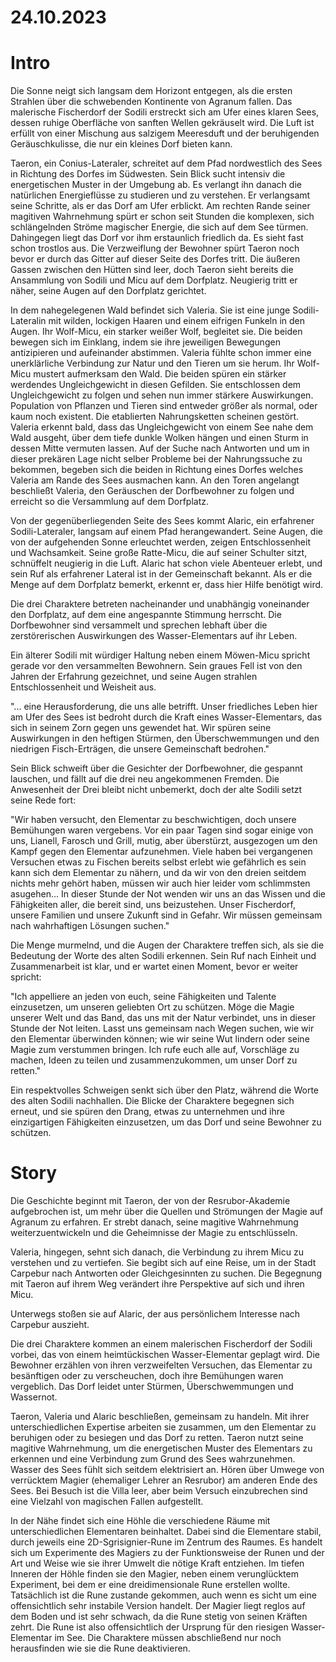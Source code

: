 
# 24.10.2023

# Intro
Die Sonne neigt sich langsam dem Horizont entgegen, als die ersten Strahlen über die schwebenden Kontinente von Agranum fallen. Das malerische Fischerdorf der Sodili erstreckt sich am Ufer eines klaren Sees, dessen ruhige Oberfläche von sanften Wellen gekräuselt wird. Die Luft ist erfüllt von einer Mischung aus salzigem Meeresduft und der beruhigenden Geräuschkulisse, die nur ein kleines Dorf bieten kann.

Taeron, ein Conius-Lateraler, schreitet auf dem Pfad nordwestlich des Sees in Richtung des Dorfes im Südwesten. Sein Blick sucht intensiv die energetischen Muster in der Umgebung ab. Es verlangt ihn danach die natürlichen Energieflüsse zu studieren und zu verstehen. Er verlangsamt seine Schritte, als er das Dorf am Ufer erblickt. Am rechten Rande seiner magitiven Wahrnehmung spürt er schon seit Stunden die komplexen, sich schlängelnden Ströme magischer Energie, die sich auf dem See türmen. Dahingegen liegt das Dorf vor ihm erstaunlich friedlich da. Es sieht fast schon trostlos aus. Die Verzweiflung der Bewohner spürt Taeron noch bevor er durch das Gitter auf dieser Seite des Dorfes tritt. Die äußeren Gassen zwischen den Hütten sind leer, doch Taeron sieht bereits die Ansammlung von Sodili und Micu auf dem Dorfplatz. Neugierig tritt er näher, seine Augen auf den Dorfplatz gerichtet.

In dem nahegelegenen Wald befindet sich Valeria. Sie ist eine junge Sodili-Lateralin mit wilden, lockigen Haaren und einem eifrigen Funkeln in den Augen. Ihr Wolf-Micu, ein starker weißer Wolf, begleitet sie. Die beiden bewegen sich im Einklang, indem sie ihre jeweiligen Bewegungen antizipieren und aufeinander abstimmen. Valeria fühlte schon immer eine unerklärliche Verbindung zur Natur und den Tieren um sie herum. Ihr Wolf-Micu mustert aufmerksam den Wald. Die beiden spüren ein stärker werdendes Ungleichgewicht in diesen Gefilden. Sie entschlossen dem Ungleichgewicht zu folgen und sehen nun immer stärkere Auswirkungen. Population von Pflanzen und Tieren sind entweder größer als normal, oder kaum noch existent. Die etablierten Nahrungsketten scheinen gestört. Valeria erkennt bald, dass das Ungleichgewicht von einem See nahe dem Wald ausgeht, über dem tiefe dunkle Wolken hängen und einen Sturm in dessen Mitte vermuten lassen. Auf der Suche nach Antworten und um in dieser prekären Lage nicht selber Probleme bei der Nahrungssuche zu bekommen, begeben sich die beiden in Richtung eines Dorfes welches Valeria am Rande des Sees ausmachen kann. An den Toren angelangt beschließt Valeria, den Geräuschen der Dorfbewohner zu folgen und erreicht so die Versammlung auf dem Dorfplatz.

Von der gegenüberliegenden Seite des Sees kommt Alaric, ein erfahrener Sodili-Lateraler, langsam auf einem Pfad herangewandert. Seine Augen, die von der aufgehenden Sonne erleuchtet werden, zeigen Entschlossenheit und Wachsamkeit. Seine große Ratte-Micu, die auf seiner Schulter sitzt, schnüffelt neugierig in die Luft. Alaric hat schon viele Abenteuer erlebt, und sein Ruf als erfahrener Lateral ist in der Gemeinschaft bekannt. Als er die Menge auf dem Dorfplatz bemerkt, erkennt er, dass hier Hilfe benötigt wird.

Die drei Charaktere betreten nacheinander und unabhängig voneinander den Dorfplatz, auf dem eine angespannte Stimmung herrscht. Die Dorfbewohner sind versammelt und sprechen lebhaft über die zerstörerischen Auswirkungen des Wasser-Elementars auf ihr Leben.

Ein älterer Sodili mit würdiger Haltung neben einem Möwen-Micu spricht gerade vor den versammelten Bewohnern. Sein graues Fell ist von den Jahren der Erfahrung gezeichnet, und seine Augen strahlen Entschlossenheit und Weisheit aus.

"... eine Herausforderung, die uns alle betrifft. Unser friedliches Leben hier am Ufer des Sees ist bedroht durch die Kraft eines Wasser-Elementars, das sich in seinem Zorn gegen uns gewendet hat. Wir spüren seine Auswirkungen in den heftigen Stürmen, den Überschwemmungen und den niedrigen Fisch-Erträgen, die unsere Gemeinschaft bedrohen."

Sein Blick schweift über die Gesichter der Dorfbewohner, die gespannt lauschen, und fällt auf die drei neu angekommenen Fremden. Die Anwesenheit der Drei bleibt nicht unbemerkt, doch der alte Sodili setzt seine Rede fort:

"Wir haben versucht, den Elementar zu beschwichtigen, doch unsere Bemühungen waren vergebens. Vor ein paar Tagen sind sogar einige von uns, Lianell, Farosch und Grill, mutig, aber überstürzt, ausgezogen um den Kampf gegen den Elementar aufzunehmen. Viele haben bei vergangenen Versuchen etwas zu Fischen bereits selbst erlebt wie gefährlich es sein kann sich dem Elementar zu nähern, und da wir von den dreien seitdem nichts mehr gehört haben, müssen wir auch hier leider vom schlimmsten asugehen... In dieser Stunde der Not wenden wir uns an das Wissen und die Fähigkeiten aller, die bereit sind, uns beizustehen. Unser Fischerdorf, unsere Familien und unsere Zukunft sind in Gefahr. Wir müssen gemeinsam nach wahrhaftigen Lösungen suchen."

Die Menge murmelnd, und die Augen der Charaktere treffen sich, als sie die Bedeutung der Worte des alten Sodili erkennen. Sein Ruf nach Einheit und Zusammenarbeit ist klar, und er wartet einen Moment, bevor er weiter spricht:

"Ich appelliere an jeden von euch, seine Fähigkeiten und Talente einzusetzen, um unseren geliebten Ort zu schützen. Möge die Magie unserer Welt und das Band, das uns mit der Natur verbindet, uns in dieser Stunde der Not leiten. Lasst uns gemeinsam nach Wegen suchen, wie wir den Elementar überwinden können; wie wir seine Wut lindern oder seine Magie zum verstummen bringen. Ich rufe euch alle auf, Vorschläge zu machen, Ideen zu teilen und zusammenzukommen, um unser Dorf zu retten."

Ein respektvolles Schweigen senkt sich über den Platz, während die Worte des alten Sodili nachhallen. Die Blicke der Charaktere begegnen sich erneut, und sie spüren den Drang, etwas zu unternehmen und ihre einzigartigen Fähigkeiten einzusetzen, um das Dorf und seine Bewohner zu schützen.


# Story
Die Geschichte beginnt mit Taeron, der von der Resrubor-Akademie aufgebrochen ist, um mehr über die Quellen und Strömungen der Magie auf Agranum zu erfahren. Er strebt danach, seine magitive Wahrnehmung weiterzuentwickeln und die Geheimnisse der Magie zu entschlüsseln.

Valeria, hingegen, sehnt sich danach, die Verbindung zu ihrem Micu zu verstehen und zu vertiefen. Sie begibt sich auf eine Reise, um in der Stadt Carpebur nach Antworten oder Gleichgesinnten zu suchen. Die Begegnung mit Taeron auf ihrem Weg verändert ihre Perspektive auf sich und ihren Micu.

Unterwegs stoßen sie auf Alaric, der aus persönlichem Interesse nach Carpebur auszieht. 

Die drei Charaktere kommen an einem malerischen Fischerdorf der Sodili vorbei, das von einem heimtückischen Wasser-Elementar geplagt wird. Die Bewohner erzählen von ihren verzweifelten Versuchen, das Elementar zu besänftigen oder zu verscheuchen, doch ihre Bemühungen waren vergeblich. Das Dorf leidet unter Stürmen, Überschwemmungen und Wassernot.

Taeron, Valeria und Alaric beschließen, gemeinsam zu handeln. Mit ihrer unterschiedlichen Expertise arbeiten sie zusammen, um den Elementar zu beruhigen oder zu besiegen und das Dorf zu retten. Taeron nutzt seine magitive Wahrnehmung, um die energetischen Muster des Elementars zu erkennen und eine Verbindung zum Grund des Sees wahrzunehmen. Wasser des Sees fühlt sich seitdem elektrisiert an. Hören über Umwege von verrücktem Magier (ehemaliger Lehrer an Resrubor) am anderen Ende des Sees. Bei Besuch ist die Villa leer, aber beim Versuch einzubrechen sind eine Vielzahl von magischen Fallen aufgestellt.

In der Nähe findet sich eine Höhle die verschiedene Räume mit unterschiedlichen Elementaren beinhaltet. Dabei sind die Elementare stabil, durch jeweils eine 2D-Sgrisignier-Rune im Zentrum des Raumes. Es handelt sich um Experimente des Magiers zu der Funktionsweise der Runen und der Art und Weise wie sie ihrer Umwelt die nötige Kraft entziehen. Im tiefen Inneren der Höhle finden sie den Magier, neben einem verunglücktem Experiment, bei dem er eine dreidimensionale Rune erstellen wollte. Tatsächlich ist die Rune zustande gekommen, auch wenn es sicht um eine offensichtlich sehr instabile Version handelt. Der Magier liegt reglos auf dem Boden und ist sehr schwach, da die Rune stetig von seinen Kräften zehrt. Die Rune ist also offensichtlich der Ursprung für den riesigen Wasser-Elementar im See. Die Charaktere müssen abschließend nur noch herausfinden wie sie die Rune deaktivieren.